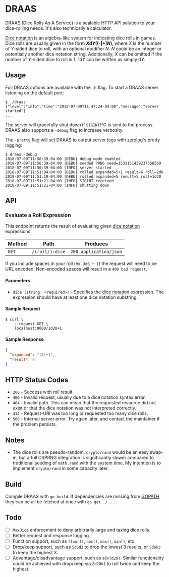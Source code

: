 # DRAAS

DRAAS (Dice Rolls As A Service) is a scalable HTTP API solution to your dice-rolling needs. It's also technically a calculator.

[Dice notation][dice-notation] is an algebra-like system for indicating dice rolls in games. Dice rolls are usually given in the form **<em>X</em>d<em>Y</em>((-|+)<em>N</em>)**, where *X* is the number of *Y*-sided dice to roll, with an optional modifier *N*. *N* could be an integer or potentially another dice notation string. Additionally, _X_ can be omitted if the number of _Y_-sided dice to roll is 1: 1d<em>Y</em> can be written as simply d<em>Y</em>.

## Usage

Full DRAAS options are available with the `-h` flag. To start a DRAAS server listening on the default port:

```console
$ ./draas
{"level":"info","time":"2018-07-09T11:47:24-04:00","message":"server started"}
...
```

The server will gracefully shut down if `SIGINT`/<kdb>^C</kbd> is sent to the process. DRAAS also supports a `-debug` flag to increase verbosity.

The `-pretty` flag will set DRAAS to output server logs with [zerolog][zerolog]'s pretty logging:

```console
$ draas -debug
2018-07-09T11:50:39-04:00 |DEBU| debug mode enabled
2018-07-09T11:50:39-04:00 |DEBU| seeded PRNG seed=1531151439237556569
2018-07-09T11:50:39-04:00 |INFO| server started
2018-07-09T11:51:04-04:00 |DEBU| rolled expanded=5+1 result=6 roll=2d6
2018-07-09T11:51:10-04:00 |DEBU| rolled expanded=5 result=5 roll=1d20
2018-07-09T11:51:21-04:00 |INFO| SIGINT received
2018-07-09T11:51:21-04:00 |INFO| shutting down
```

## API

### Evaluate a Roll Expression

This endpoint returns the result of evaluating given [dice notation][dice-notation] expressions.

| Method | Path            | Produces               |
| ------ | --------------- | ---------------------- |
| `GET`  | `/(roll/):dice` | `200 application/json` |

If you include spaces in your roll (ex. `3d6 + 1`) the request will need to be URL encoded. Non-encoded spaces will result in a `400 bad request`.

#### Parameters

- `dice (string: <required>)` - Specifies the [dice notation](#dice-notation) expression. The expression should have at least one dice notation substring.

#### Sample Request

```console
$ curl \
    --request GET \
    localhost:8000/1d20+1
```

#### Sample Response

```json
{
  "expanded": "(8)+1",
  "result": 9
}
```

## HTTP Status Codes

- `200` - Success with roll result
- `400` - Invalid request, usually due to a dice notation syntax error.
- `404` - Invalid path. This can mean that the requested resource did not exist or that the dice notation was not interpreted correctly.
- `414` - Request-URI was too long or requested too many dice rolls.
- `500` - Internal server error. Try again later, and contact the maintainer if the problem persists.

## Notes

- The dice rolls are pseudo-random. `crypto/rand` would be an easy swap-in, but a full CSPRNG integration is significantly slower compared to traditional seeding of `math.rand` with the system time. My intention is to implement `crypto/rand` in some capacity later.

## Build

Compile DRAAS with `go build`. If dependencies are missing from [GOPATH][gopath] they can be all be fetched at once with `go get ./...`.

## Todo

- [ ] `MaxDice` enforcement to deny arbitrarily large and taxing dice rolls.
- [ ] Better request and response logging.
- [ ] Function support, such as `floor()`, `abs()`, `max()`, `min()`, etc.
- [ ] Drop/keep support, such as `5d6d3` to drop the lowest 3 results, or `5d6k3` to keep the highest 3.
- [ ] Advantage/disadvantage support, such as `adv(d20)`. Similar functionality could be achieved with drop/keep via `2d20k1` to roll twice and keep the highest.

[dice-notation]: https://en.wikipedia.org/wiki/Dice_notation
[dice-reference]: https://wiki.roll20.net/Dice_Reference
[gopath]: https://golang.org/doc/code.html#GOPATH
[zerolog]: https://github.com/rs/zerolog
